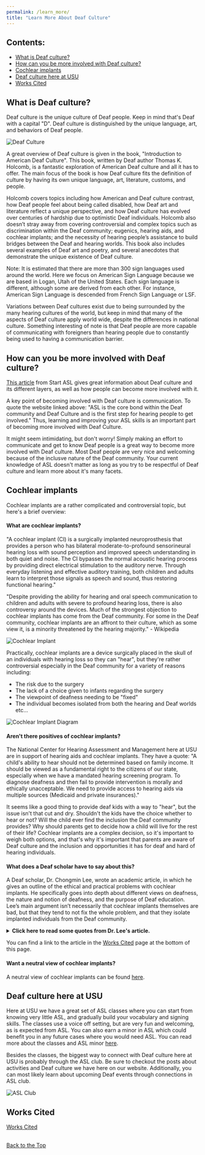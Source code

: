 ```yaml
---
permalink: /learn_more/
title: "Learn More About Deaf Culture"
---
```


## Contents:
* [What is Deaf culture?](https://bamboo72.github.io/ENGL-2010-Mock-ASL-Website/learn_more/#what-is-deaf-culture)
* [How can you be more involved with Deaf culture?](https://bamboo72.github.io/ENGL-2010-Mock-ASL-Website/learn_more/#how-can-you-be-more-involved-with-deaf-culture)
* [Cochlear implants](https://bamboo72.github.io/ENGL-2010-Mock-ASL-Website/learn_more/#cochlear-implants)
* [Deaf culture here at USU](https://bamboo72.github.io/ENGL-2010-Mock-ASL-Website/learn_more/#deaf-culture-here-at-usu)
* [Works Cited](https://bamboo72.github.io/ENGL-2010-Mock-ASL-Website/learn_more/#works-cited)

## What is Deaf culture?
Deaf culture is the unique culture of Deaf people. Keep in mind that's Deaf with a capital "D". Deaf culture is distinguished by the unique language, art, and behaviors of Deaf people.
  
  
![Deaf Culture](https://github.com/Bamboo72/ENGL-2010-Mock-ASL-Website/blob/main/assets/images/Deaf_culture_logo.jfif?raw=true)
  
  
A great overview of Deaf culture is given in the book, "Introduction to American Deaf Culture". This book, written by Deaf author Thomas K. Holcomb, is a fantastic exploration of American Deaf culture and all it has to offer. The main focus of the book is how Deaf culture fits the definition of culture by having its own unique language, art, literature, customs, and people. 

Holcomb covers topics including  how American and Deaf culture contrast, how Deaf people feel about being called disabled, how Deaf art and literature reflect a unique perspective, and how Deaf culture has evolved over centuries of hardship due to optimistic Deaf individuals. Holcomb also doesn’t stray away from covering controversial and complex topics such as discrimination within the Deaf community; eugenics, hearing aids, and cochlear implants; and the necessity of hearing people’s assistance to build bridges between the Deaf and hearing worlds. 
This book also includes several examples of Deaf art and poetry, and several anecdotes that demonstrate the unique existence of Deaf culture.

Note: It is estimated that there are more than 300 sign languages used around the world. Here we focus on American Sign Language because we are based in Logan, Utah of the United States. Each sign language is different, although some are derived from each other. For instance, American Sign Language is descended from French Sign Language or LSF.

Variations between Deaf cultures exist due to being surrounded by the many hearing cultures of the world, but keep in mind that many of the aspects of Deaf culture apply world wide, despite the differences in national culture. Something interesting of note is that Deaf people are more capable of communicating with foreigners than hearing people due to constantly being used to having a communication barrier.

## How can you be more involved with Deaf culture?
[This article](https://www.startasl.com/deaf-community/) from Start ASL gives great information about Deaf culture and its different layers, as well as how people can become more involved with it.

A key point of becoming involved with Deaf culture is communication. To quote the website linked above: "ASL is the core bond within the Deaf community and Deaf Culture and is the first step for hearing people to get involved." Thus, learning and improving your ASL skills is an important part of becoming more involved with Deaf Culture.

It might seem intimidating, but don't worry! Simply making an effort to communicate and get to know Deaf people is a great way to become more involved with Deaf culture. Most Deaf people are very nice and welcoming because of the inclusve nature of the Deaf community. Your current knowledge of ASL doesn't matter as long as you try to be respectful of Deaf culture and learn more about it's many facets.

## Cochlear implants
Cochlear implants are a rather complicated and controversial topic, but here's a brief overview:

#### What are cochlear implants?
"A cochlear implant (CI) is a surgically implanted neuroprosthesis that provides a person who has bilateral moderate-to-profound sensorineural hearing loss with sound perception and improved speech understanding in both quiet and noise. The CI bypasses the normal acoustic hearing process by providing direct electrical stimulation to the auditory nerve. Through everyday listening and effective auditory training, both children and adults learn to interpret those signals as speech and sound, thus restoring functional hearing." 

"Despite providing the ability for hearing and oral speech communication to children and adults with severe to profound hearing loss, there is also controversy around the devices. Much of the strongest objection to cochlear implants has come from the Deaf community. For some in the Deaf community, cochlear implants are an affront to their culture, which as some view it, is a minority threatened by the hearing majority." - Wikipedia
  
  
![Cochlear Implant](https://github.com/Bamboo72/ENGL-2010-Mock-ASL-Website/blob/main/assets/images/man-with-cochlear-implant.jpg?raw=true)
  
  
Practically, cochlear implants are a device surgically placed in the skull of an individuals with hearing loss so they can "hear", but they're rather controversial especially in the Deaf community for a variety of reasons including:
* The risk due to the surgery
* The lack of a choice given to infants regarding the surgery
* The viewpoint of deafness needing to be "fixed"
* The individual becomes isolated from both the hearing and Deaf worlds
etc...
  
  
![Cochlear Implant Diagram](https://github.com/Bamboo72/ENGL-2010-Mock-ASL-Website/blob/main/assets/images/cochlear-implant-diagram.jpg?raw=true)
  
  

#### Aren't there positives of cochlear implants?
The National Center for Hearing Assessment and Management here at USU are in support of hearing aids and cochlear implants. They have a quote: "A child's ability to hear should not be determined based on family income. It should be viewed as a fundamental right to the citizens of our state, especially when we have a mandated hearing screening program. To diagnose deafness and then fail to provide intervention is morally and ethically unacceptable. We need to provide access to hearing aids via multiple sources (Medicaid and private insurances)." 

It seems like a good thing to provide deaf kids with a way to "hear", but the issue isn't that cut and dry. Shouldn't the kids have the choice whether to hear or not? Will the child ever find the inclusion the Deaf community provides? Why should parents get to decide how a child will live for the rest of their life? Cochlear implants are a complex decision, so it's important to weigh both options, and that's why it's important that parents are aware of Deaf culture and the inclusion and opportunities it has for deaf and hard of hearing individuals.

#### What does a Deaf scholar have to say about this?
A Deaf scholar, Dr. Chongmin Lee, wrote an academic article, in which he gives an outline of the ethical and practical problems with cochlear implants. He specifically goes into depth about different views on deafness, the nature and notion of deafness, and the purpose of Deaf education. Lee’s main argument isn’t necessarily that cochlear implants themselves are bad, but that they tend to not fix the whole problem, and that they isolate implanted individuals from the Deaf community.

<details>
<summary><strong>Click here to read some quotes from Dr. Lee's article.</strong></summary>

"Readers may wonder if I would want cochlear implants and, whether if I had a deaf child I would give him or her cochlear implants? My response is a categorical “No.” I know that my deafness can be a disadvantage in a majority-hearing society. As readers may suspect, I have struggled with personal and public issues secondary to my disability—I do not deny my physical disability. It is true that I can’t perceive sounds without hearing-assistance technology, and even with hearing aids or cochlear implants, I would still need an interpreter to facilitate communication with hearing individuals who do not know sign language. Yet I do not need to be perceived in a negative way: as a deaf person with a hearing impairment."  <br/><br/>
  
"My Deafness has multiple meanings. It is a source of empowerment and pride, and a source of scorn. My Deafness is primarily due to the social barriers I encounter every day. Those caused by prejudice toward and discrimination against deaf people, not just due to my inability to perceive sounds. Nonetheless, I have never considered having cochlear implants because I do not believe that these issues can be solved by implants. Instead, social experiences have taught me how to deal with these issues and how to survive in a hearing-majority world."  <br/><br/>
  
"After learning sign language, I accepted my identity as a Deaf person who uses a visual language, not one with a deficit in hearing, and decided to move to the United States for postgraduate studies. I believed that I could learn English through vision, without listening and speaking training. As Charles Dickens wrote, “it was the season of Light, it was the season of Darkness, it was the spring of hope, it was the winter of despair.” Learning sign language has positively influenced my life and self-esteem—my season of light. My Deafness is not based on how much I can’t hear or perceive sounds, but on how well and how clearly I can or cannot communicate with hearing individuals in a meaningful way. I believe that Deafness can be eliminated when all deaf individuals have equal opportunity to access information, public education, and public services, as hearing individuals do every day." (Chongmin Lee) 
  
</details>  

You can find a link to the article in the [Works Cited](##Works-Cited) page at the bottom of this page.

#### Want a neutral view of cochlear implants?
A neutral view of cochlear implants can be found [here](https://psmag.com/news/the-culture-clash-over-cochlear-implants).

## Deaf culture here at USU
Here at USU we have a great set of ASL classes where you can start from knowing very little ASL, and gradually build your vocabulary and signing skills. The classes use a voice off setting, but are very fun and welcoming, as is expected from ASL. You can also earn a minor in ASL which could benefit you in any future cases where you would need ASL. You can read more about the classes and ASL minor [here](https://catalog.usu.edu/preview_program.php?catoid=12&poid=9772&returnto=3830).

Besides the classes, the biggest way to connect with Deaf culture here at USU is probably through the ASL club. Be sure to checkout the posts about activities and Deaf culture we have here on our website. Additionally, you can most likely learn about upcoming Deaf events through connections in ASL club.
  
  
![ASL Club](https://github.com/Bamboo72/ENGL-2010-Mock-ASL-Website/blob/main/assets/images/ASLClub.webp?raw=true)
  
  
## Works Cited
[Works Cited](https://bamboo72.github.io/ENGL-2010-Mock-ASL-Website/works_cited/)
  <br/><br/>
  
[Back to the Top](https://bamboo72.github.io/ENGL-2010-Mock-ASL-Website/learn_more/#contents)
